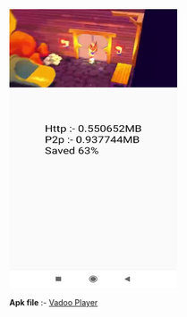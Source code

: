 <img src="../../Vadoo_player.jpg"  width="300" height="500">

**Apk file** :- [Vadoo Player](Vadoo_Player.apk)
